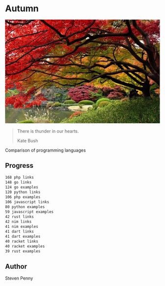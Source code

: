# Autumn

![hero](docs/image.jpg)

> There is thunder in our hearts.
>
> Kate Bush

Comparison of programming languages

## Progress

~~~
168 php links
148 go links
124 go examples
120 python links
106 php examples
106 javascript links
80 python examples
59 javascript examples
42 rust links
42 nim links
41 nim examples
41 dart links
41 dart examples
40 racket links
40 racket examples
39 rust examples
~~~

## Author

Steven Penny
